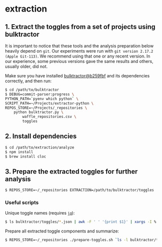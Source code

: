 # extraction

## 1. Extract the toggles from a set of projects using bulktractor

It is important to notice that these tools and the analysis preparation below heavily depend on `git`. Our experiments were run with `git version 2.17.2 (Apple Git-113)`. We recommend using that one or any recent version. In our experience, some previous versions gave the same results and others, usually older, did not.

Make sure you have installed [bulktractor@b259fbf](https://github.com/elhoyos/bulktractor/tree/b259fbf15d5c789218e689569098442320e79c94) and its dependencies correctly, and then run:

```bash
$ cd /path/to/bulktractor
$ DEBUG=commit-parser:progress \
PYTHON_PATH=`pyenv which python` \
SCRIPT_PATH=~/Projects/extractor-python \
REPOS_STORE=~/Projects/_repositories \
    python bulktractor.py \
        waffle_repositories.csv \
        toggles
```

## 2. Install dependencies

```bash
$ cd /path/to/extraction/analyze
$ npm install
$ brew install cloc
```

## 3. Prepare the extracted toggles for further analysis

```bash
$ REPOS_STORE=~/_repositories EXTRACTION=/path/to/bulktractor/toggles ./analyze/run.sh `ls -l /path/to/bulktractor/toggles/ | awk '{if ($9 && $9 != "README.md") printf ("%9s ", $9) }' | sed 's/\.json//g'`
```

### Useful scripts

Unique toggle names (requires [`jq`](https://stedolan.github.io/jq/)):

```bash
$ ls bulktractor/toggles/*.json | awk -F ' ' '{print $1}' | xargs -I % jq --raw-output '.Router | to_entries | map(.value) | flatten | map(select(.operation == "ADDED")) | .[] | .toggle.id | sub("-[0-9a-f]+$"; "") | gsub("\\x27"; "") | sub(".+\\."; "") | ascii_downcase' % | sort > toggle_names.txt
```

Prepare all extracted toggle components and summarize:

```bash
$ REPOS_STORE=~/_repositories ./prepare-toggles.sh `ls -l bulktractor/toggles/ | awk '{if ($9) printf ("%9s ", $9) }' | sed 's/\.json//g'`
```

